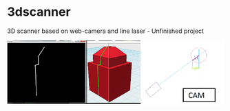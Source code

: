 # 3dscanner

3D scanner based on web-camera and line laser - Unfinished project

![alt text](pic.png)
